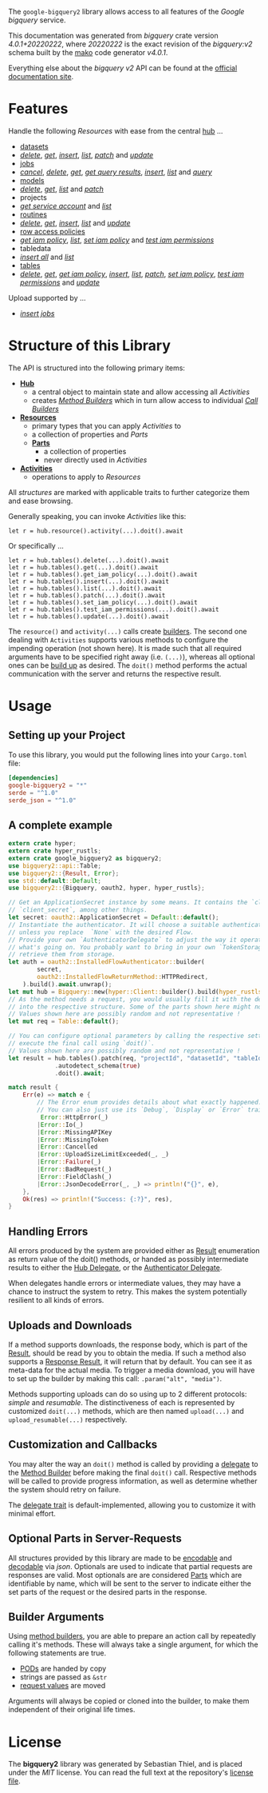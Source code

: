 <!---
DO NOT EDIT !
This file was generated automatically from 'src/generator/templates/api/README.md.mako'
DO NOT EDIT !
-->
The `google-bigquery2` library allows access to all features of the *Google bigquery* service.

This documentation was generated from *bigquery* crate version *4.0.1+20220222*, where *20220222* is the exact revision of the *bigquery:v2* schema built by the [mako](http://www.makotemplates.org/) code generator *v4.0.1*.

Everything else about the *bigquery* *v2* API can be found at the
[official documentation site](https://cloud.google.com/bigquery/).
# Features

Handle the following *Resources* with ease from the central [hub](https://docs.rs/google-bigquery2/4.0.1+20220222/google_bigquery2/Bigquery) ... 

* [datasets](https://docs.rs/google-bigquery2/4.0.1+20220222/google_bigquery2/api::Dataset)
 * [*delete*](https://docs.rs/google-bigquery2/4.0.1+20220222/google_bigquery2/api::DatasetDeleteCall), [*get*](https://docs.rs/google-bigquery2/4.0.1+20220222/google_bigquery2/api::DatasetGetCall), [*insert*](https://docs.rs/google-bigquery2/4.0.1+20220222/google_bigquery2/api::DatasetInsertCall), [*list*](https://docs.rs/google-bigquery2/4.0.1+20220222/google_bigquery2/api::DatasetListCall), [*patch*](https://docs.rs/google-bigquery2/4.0.1+20220222/google_bigquery2/api::DatasetPatchCall) and [*update*](https://docs.rs/google-bigquery2/4.0.1+20220222/google_bigquery2/api::DatasetUpdateCall)
* [jobs](https://docs.rs/google-bigquery2/4.0.1+20220222/google_bigquery2/api::Job)
 * [*cancel*](https://docs.rs/google-bigquery2/4.0.1+20220222/google_bigquery2/api::JobCancelCall), [*delete*](https://docs.rs/google-bigquery2/4.0.1+20220222/google_bigquery2/api::JobDeleteCall), [*get*](https://docs.rs/google-bigquery2/4.0.1+20220222/google_bigquery2/api::JobGetCall), [*get query results*](https://docs.rs/google-bigquery2/4.0.1+20220222/google_bigquery2/api::JobGetQueryResultCall), [*insert*](https://docs.rs/google-bigquery2/4.0.1+20220222/google_bigquery2/api::JobInsertCall), [*list*](https://docs.rs/google-bigquery2/4.0.1+20220222/google_bigquery2/api::JobListCall) and [*query*](https://docs.rs/google-bigquery2/4.0.1+20220222/google_bigquery2/api::JobQueryCall)
* [models](https://docs.rs/google-bigquery2/4.0.1+20220222/google_bigquery2/api::Model)
 * [*delete*](https://docs.rs/google-bigquery2/4.0.1+20220222/google_bigquery2/api::ModelDeleteCall), [*get*](https://docs.rs/google-bigquery2/4.0.1+20220222/google_bigquery2/api::ModelGetCall), [*list*](https://docs.rs/google-bigquery2/4.0.1+20220222/google_bigquery2/api::ModelListCall) and [*patch*](https://docs.rs/google-bigquery2/4.0.1+20220222/google_bigquery2/api::ModelPatchCall)
* projects
 * [*get service account*](https://docs.rs/google-bigquery2/4.0.1+20220222/google_bigquery2/api::ProjectGetServiceAccountCall) and [*list*](https://docs.rs/google-bigquery2/4.0.1+20220222/google_bigquery2/api::ProjectListCall)
* [routines](https://docs.rs/google-bigquery2/4.0.1+20220222/google_bigquery2/api::Routine)
 * [*delete*](https://docs.rs/google-bigquery2/4.0.1+20220222/google_bigquery2/api::RoutineDeleteCall), [*get*](https://docs.rs/google-bigquery2/4.0.1+20220222/google_bigquery2/api::RoutineGetCall), [*insert*](https://docs.rs/google-bigquery2/4.0.1+20220222/google_bigquery2/api::RoutineInsertCall), [*list*](https://docs.rs/google-bigquery2/4.0.1+20220222/google_bigquery2/api::RoutineListCall) and [*update*](https://docs.rs/google-bigquery2/4.0.1+20220222/google_bigquery2/api::RoutineUpdateCall)
* [row access policies](https://docs.rs/google-bigquery2/4.0.1+20220222/google_bigquery2/api::RowAccessPolicy)
 * [*get iam policy*](https://docs.rs/google-bigquery2/4.0.1+20220222/google_bigquery2/api::RowAccessPolicyGetIamPolicyCall), [*list*](https://docs.rs/google-bigquery2/4.0.1+20220222/google_bigquery2/api::RowAccessPolicyListCall), [*set iam policy*](https://docs.rs/google-bigquery2/4.0.1+20220222/google_bigquery2/api::RowAccessPolicySetIamPolicyCall) and [*test iam permissions*](https://docs.rs/google-bigquery2/4.0.1+20220222/google_bigquery2/api::RowAccessPolicyTestIamPermissionCall)
* tabledata
 * [*insert all*](https://docs.rs/google-bigquery2/4.0.1+20220222/google_bigquery2/api::TabledataInsertAllCall) and [*list*](https://docs.rs/google-bigquery2/4.0.1+20220222/google_bigquery2/api::TabledataListCall)
* [tables](https://docs.rs/google-bigquery2/4.0.1+20220222/google_bigquery2/api::Table)
 * [*delete*](https://docs.rs/google-bigquery2/4.0.1+20220222/google_bigquery2/api::TableDeleteCall), [*get*](https://docs.rs/google-bigquery2/4.0.1+20220222/google_bigquery2/api::TableGetCall), [*get iam policy*](https://docs.rs/google-bigquery2/4.0.1+20220222/google_bigquery2/api::TableGetIamPolicyCall), [*insert*](https://docs.rs/google-bigquery2/4.0.1+20220222/google_bigquery2/api::TableInsertCall), [*list*](https://docs.rs/google-bigquery2/4.0.1+20220222/google_bigquery2/api::TableListCall), [*patch*](https://docs.rs/google-bigquery2/4.0.1+20220222/google_bigquery2/api::TablePatchCall), [*set iam policy*](https://docs.rs/google-bigquery2/4.0.1+20220222/google_bigquery2/api::TableSetIamPolicyCall), [*test iam permissions*](https://docs.rs/google-bigquery2/4.0.1+20220222/google_bigquery2/api::TableTestIamPermissionCall) and [*update*](https://docs.rs/google-bigquery2/4.0.1+20220222/google_bigquery2/api::TableUpdateCall)


Upload supported by ...

* [*insert jobs*](https://docs.rs/google-bigquery2/4.0.1+20220222/google_bigquery2/api::JobInsertCall)



# Structure of this Library

The API is structured into the following primary items:

* **[Hub](https://docs.rs/google-bigquery2/4.0.1+20220222/google_bigquery2/Bigquery)**
    * a central object to maintain state and allow accessing all *Activities*
    * creates [*Method Builders*](https://docs.rs/google-bigquery2/4.0.1+20220222/google_bigquery2/client::MethodsBuilder) which in turn
      allow access to individual [*Call Builders*](https://docs.rs/google-bigquery2/4.0.1+20220222/google_bigquery2/client::CallBuilder)
* **[Resources](https://docs.rs/google-bigquery2/4.0.1+20220222/google_bigquery2/client::Resource)**
    * primary types that you can apply *Activities* to
    * a collection of properties and *Parts*
    * **[Parts](https://docs.rs/google-bigquery2/4.0.1+20220222/google_bigquery2/client::Part)**
        * a collection of properties
        * never directly used in *Activities*
* **[Activities](https://docs.rs/google-bigquery2/4.0.1+20220222/google_bigquery2/client::CallBuilder)**
    * operations to apply to *Resources*

All *structures* are marked with applicable traits to further categorize them and ease browsing.

Generally speaking, you can invoke *Activities* like this:

```Rust,ignore
let r = hub.resource().activity(...).doit().await
```

Or specifically ...

```ignore
let r = hub.tables().delete(...).doit().await
let r = hub.tables().get(...).doit().await
let r = hub.tables().get_iam_policy(...).doit().await
let r = hub.tables().insert(...).doit().await
let r = hub.tables().list(...).doit().await
let r = hub.tables().patch(...).doit().await
let r = hub.tables().set_iam_policy(...).doit().await
let r = hub.tables().test_iam_permissions(...).doit().await
let r = hub.tables().update(...).doit().await
```

The `resource()` and `activity(...)` calls create [builders][builder-pattern]. The second one dealing with `Activities` 
supports various methods to configure the impending operation (not shown here). It is made such that all required arguments have to be 
specified right away (i.e. `(...)`), whereas all optional ones can be [build up][builder-pattern] as desired.
The `doit()` method performs the actual communication with the server and returns the respective result.

# Usage

## Setting up your Project

To use this library, you would put the following lines into your `Cargo.toml` file:

```toml
[dependencies]
google-bigquery2 = "*"
serde = "^1.0"
serde_json = "^1.0"
```

## A complete example

```Rust
extern crate hyper;
extern crate hyper_rustls;
extern crate google_bigquery2 as bigquery2;
use bigquery2::api::Table;
use bigquery2::{Result, Error};
use std::default::Default;
use bigquery2::{Bigquery, oauth2, hyper, hyper_rustls};

// Get an ApplicationSecret instance by some means. It contains the `client_id` and 
// `client_secret`, among other things.
let secret: oauth2::ApplicationSecret = Default::default();
// Instantiate the authenticator. It will choose a suitable authentication flow for you, 
// unless you replace  `None` with the desired Flow.
// Provide your own `AuthenticatorDelegate` to adjust the way it operates and get feedback about 
// what's going on. You probably want to bring in your own `TokenStorage` to persist tokens and
// retrieve them from storage.
let auth = oauth2::InstalledFlowAuthenticator::builder(
        secret,
        oauth2::InstalledFlowReturnMethod::HTTPRedirect,
    ).build().await.unwrap();
let mut hub = Bigquery::new(hyper::Client::builder().build(hyper_rustls::HttpsConnectorBuilder::new().with_native_roots().https_or_http().enable_http1().enable_http2().build()), auth);
// As the method needs a request, you would usually fill it with the desired information
// into the respective structure. Some of the parts shown here might not be applicable !
// Values shown here are possibly random and not representative !
let mut req = Table::default();

// You can configure optional parameters by calling the respective setters at will, and
// execute the final call using `doit()`.
// Values shown here are possibly random and not representative !
let result = hub.tables().patch(req, "projectId", "datasetId", "tableId")
             .autodetect_schema(true)
             .doit().await;

match result {
    Err(e) => match e {
        // The Error enum provides details about what exactly happened.
        // You can also just use its `Debug`, `Display` or `Error` traits
         Error::HttpError(_)
        |Error::Io(_)
        |Error::MissingAPIKey
        |Error::MissingToken
        |Error::Cancelled
        |Error::UploadSizeLimitExceeded(_, _)
        |Error::Failure(_)
        |Error::BadRequest(_)
        |Error::FieldClash(_)
        |Error::JsonDecodeError(_, _) => println!("{}", e),
    },
    Ok(res) => println!("Success: {:?}", res),
}

```
## Handling Errors

All errors produced by the system are provided either as [Result](https://docs.rs/google-bigquery2/4.0.1+20220222/google_bigquery2/client::Result) enumeration as return value of
the doit() methods, or handed as possibly intermediate results to either the 
[Hub Delegate](https://docs.rs/google-bigquery2/4.0.1+20220222/google_bigquery2/client::Delegate), or the [Authenticator Delegate](https://docs.rs/yup-oauth2/*/yup_oauth2/trait.AuthenticatorDelegate.html).

When delegates handle errors or intermediate values, they may have a chance to instruct the system to retry. This 
makes the system potentially resilient to all kinds of errors.

## Uploads and Downloads
If a method supports downloads, the response body, which is part of the [Result](https://docs.rs/google-bigquery2/4.0.1+20220222/google_bigquery2/client::Result), should be
read by you to obtain the media.
If such a method also supports a [Response Result](https://docs.rs/google-bigquery2/4.0.1+20220222/google_bigquery2/client::ResponseResult), it will return that by default.
You can see it as meta-data for the actual media. To trigger a media download, you will have to set up the builder by making
this call: `.param("alt", "media")`.

Methods supporting uploads can do so using up to 2 different protocols: 
*simple* and *resumable*. The distinctiveness of each is represented by customized 
`doit(...)` methods, which are then named `upload(...)` and `upload_resumable(...)` respectively.

## Customization and Callbacks

You may alter the way an `doit()` method is called by providing a [delegate](https://docs.rs/google-bigquery2/4.0.1+20220222/google_bigquery2/client::Delegate) to the 
[Method Builder](https://docs.rs/google-bigquery2/4.0.1+20220222/google_bigquery2/client::CallBuilder) before making the final `doit()` call. 
Respective methods will be called to provide progress information, as well as determine whether the system should 
retry on failure.

The [delegate trait](https://docs.rs/google-bigquery2/4.0.1+20220222/google_bigquery2/client::Delegate) is default-implemented, allowing you to customize it with minimal effort.

## Optional Parts in Server-Requests

All structures provided by this library are made to be [encodable](https://docs.rs/google-bigquery2/4.0.1+20220222/google_bigquery2/client::RequestValue) and 
[decodable](https://docs.rs/google-bigquery2/4.0.1+20220222/google_bigquery2/client::ResponseResult) via *json*. Optionals are used to indicate that partial requests are responses 
are valid.
Most optionals are are considered [Parts](https://docs.rs/google-bigquery2/4.0.1+20220222/google_bigquery2/client::Part) which are identifiable by name, which will be sent to 
the server to indicate either the set parts of the request or the desired parts in the response.

## Builder Arguments

Using [method builders](https://docs.rs/google-bigquery2/4.0.1+20220222/google_bigquery2/client::CallBuilder), you are able to prepare an action call by repeatedly calling it's methods.
These will always take a single argument, for which the following statements are true.

* [PODs][wiki-pod] are handed by copy
* strings are passed as `&str`
* [request values](https://docs.rs/google-bigquery2/4.0.1+20220222/google_bigquery2/client::RequestValue) are moved

Arguments will always be copied or cloned into the builder, to make them independent of their original life times.

[wiki-pod]: http://en.wikipedia.org/wiki/Plain_old_data_structure
[builder-pattern]: http://en.wikipedia.org/wiki/Builder_pattern
[google-go-api]: https://github.com/google/google-api-go-client

# License
The **bigquery2** library was generated by Sebastian Thiel, and is placed 
under the *MIT* license.
You can read the full text at the repository's [license file][repo-license].

[repo-license]: https://github.com/Byron/google-apis-rsblob/main/LICENSE.md

